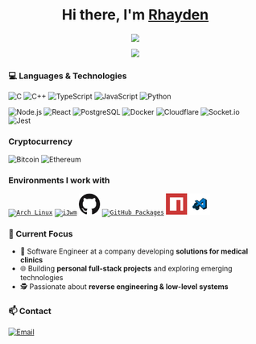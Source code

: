 <div align="center">
   <h1>Hi there, I'm <a href="https://www.arkansoftware.com">Rhayden</a></h1>
   <img align='center' src='https://64.media.tumblr.com/717baba1231895eac273cf79d042f13d/99fb765c55ab765d-93/s540x810/174a4baafe94b72f78da5e66759382aae20f16b2.gif' width='200"'>
</div>

<p align="center">
  <a href="https://github.com/MarcoRhayden">
    <img src="https://readme-typing-svg.herokuapp.com/?lines=Full-stack%20Engineer%20%7C%20Security%20Enthusiast;Building%20scalable%20and%20secure%20systems;Reverse%20engineering%20curious%20mind&font=Fira%20Code&center=true&width=600&height=45&color=f75c7e&vCenter=true&size=22">
  </a>
</p>

### 💻 Languages & Technologies  

![C](https://img.shields.io/badge/C-00599C?logo=c&logoColor=white)
![C++](https://img.shields.io/badge/C++-00599C?logo=c%2b%2b&logoColor=white)
![TypeScript](https://img.shields.io/badge/TypeScript-3178C6?logo=typescript&logoColor=white)
![JavaScript](https://img.shields.io/badge/JavaScript-F7DF1E?logo=javascript&logoColor=000)
![Python](https://img.shields.io/badge/Python-3776AB?logo=python&logoColor=white)

![Node.js](https://img.shields.io/badge/Node.js-339933?logo=node.js&logoColor=white)
![React](https://img.shields.io/badge/React-61DAFB?logo=react&logoColor=000)
![PostgreSQL](https://img.shields.io/badge/PostgreSQL-4169E1?logo=postgresql&logoColor=white)
![Docker](https://img.shields.io/badge/Docker-2496ED?logo=docker&logoColor=white)
![Cloudflare](https://img.shields.io/badge/Cloudflare-F38020?logo=cloudflare&logoColor=white)
![Socket.io](https://img.shields.io/badge/Socket.io-010101?logo=socket.io&logoColor=white)
![Jest](https://img.shields.io/badge/Jest-C21325?logo=jest&logoColor=white)

### Cryptocurrency
![Bitcoin](https://img.shields.io/badge/Bitcoin-F7931A?logo=bitcoin&logoColor=white)
![Ethereum](https://img.shields.io/badge/Ethereum-3C3C3D?logo=ethereum&logoColor=white)

### Environments I work with

<code><a href="https://www.archlinux.org/"><img alt="Arch Linux" title="Arch Linux" src="https://github.com/cheesits456/cheesits456/raw/master/icons/arch.png" height="42"></a></code>
<code><a href="https://i3wm.org/"><img alt="i3wm" title="i3wm" src="https://github.com/i3/i3/blob/next/docs/logo-30.png" height="42"></a></code>
<code><a href="https://github.com/"><img alt="GitHub" title="GitHub" src="https://raw.githubusercontent.com/github/explore/78df643247d429f6cc873026c0622819ad797942/topics/github/github.png" height="42"></a></code>
<code><a href="https://github.com/features/packages"><img alt="GitHub Packages" title="GitHub Packages" src="https://github.com/cheesits456/cheesits456/raw/master/icons/packages.png" height="42"></a></code>
<code><a href="https://www.npmjs.com"><img alt="NPM" title="NPM" src="https://raw.githubusercontent.com/github/explore/80688e429a7d4ef2fca1e82350fe8e3517d3494d/topics/npm/npm.png" height="42"></a></code>
<code><a href="https://code.visualstudio.com/"><img alt="Visual Code" title="Visual Code" src="https://github.com/vscode-icons/vscode-icons/blob/master/images/logo.png" height="42"></a></code>

### 🚀 Current Focus
- 💼 Software Engineer at a company developing **solutions for medical clinics**  
- 🌐 Building **personal full-stack projects** and exploring emerging technologies  
- 🕵️ Passionate about **reverse engineering & low-level systems**

### 📫 Contact
[![Email](https://img.shields.io/badge/Email-Rhayden%40arkansoftware.com-red)](mailto:Rhayden@arkansoftware.com)

